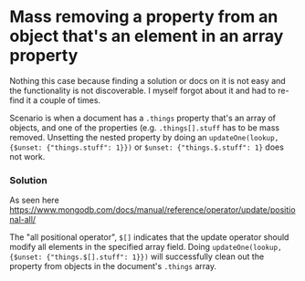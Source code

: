 # Mass removing a property from an object that's an element in an array property

Nothing this case because finding a solution or docs on it is not easy and the functionality is not discoverable. I myself forgot about it and had to re-find it a couple of times.

Scenario is when a document has a `.things` property that's an array of objects, and one of the properties (e.g. `.things[].stuff` has to be mass removed.
Unsetting the nested property by doing an `updateOne(lookup, {$unset: {"things.stuff": 1}})` or `$unset: {"things.$.stuff": 1}` does not work.

### Solution

As seen here https://www.mongodb.com/docs/manual/reference/operator/update/positional-all/

The "all positional operator", `$[]` indicates that the update operator should modify all elements in the specified array field.
Doing `updateOne(lookup, {$unset: {"things.$[].stuff": 1}})` will successfully clean out the property from objects in the document's `.things` array.
